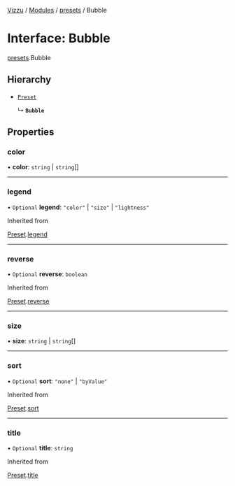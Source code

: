 [Vizzu](../README.md) / [Modules](../modules.md) /
[presets](../modules/presets.md) / Bubble

# Interface: Bubble

[presets](../modules/presets.md).Bubble

## Hierarchy

- [`Preset`](presets.Preset.md)

  ↳ **`Bubble`**

## Properties

### color

• **color**: `string` | `string`\[\]

______________________________________________________________________

### legend

• `Optional` **legend**: `"color"` | `"size"` | `"lightness"`

Inherited from

[Preset](presets.Preset.md).[legend](presets.Preset.md#legend)

______________________________________________________________________

### reverse

• `Optional` **reverse**: `boolean`

Inherited from

[Preset](presets.Preset.md).[reverse](presets.Preset.md#reverse)

______________________________________________________________________

### size

• **size**: `string` | `string`\[\]

______________________________________________________________________

### sort

• `Optional` **sort**: `"none"` | `"byValue"`

Inherited from

[Preset](presets.Preset.md).[sort](presets.Preset.md#sort)

______________________________________________________________________

### title

• `Optional` **title**: `string`

Inherited from

[Preset](presets.Preset.md).[title](presets.Preset.md#title)

